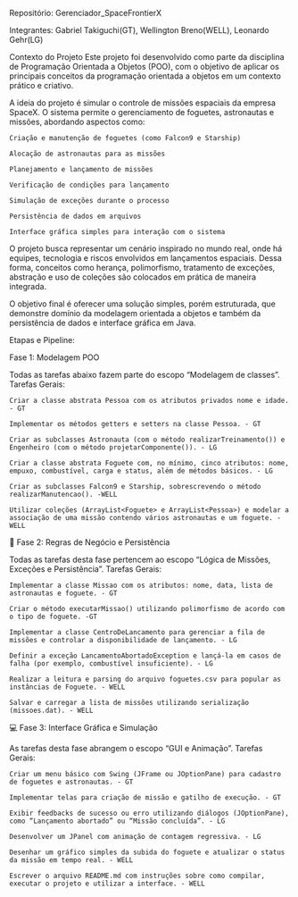 Repositório: Gerenciador_SpaceFrontierX

Integrantes: Gabriel Takiguchi(GT), Wellington Breno(WELL), Leonardo Gehr(LG)

Contexto do Projeto
Este projeto foi desenvolvido como parte da disciplina de Programação Orientada a Objetos (POO), com o objetivo de aplicar os principais conceitos da programação orientada a objetos em um contexto prático e criativo.

A ideia do projeto é simular o controle de missões espaciais da empresa SpaceX. O sistema permite o gerenciamento de foguetes, astronautas e missões, abordando aspectos como:

    Criação e manutenção de foguetes (como Falcon9 e Starship)

    Alocação de astronautas para as missões

    Planejamento e lançamento de missões

    Verificação de condições para lançamento

    Simulação de exceções durante o processo

    Persistência de dados em arquivos

    Interface gráfica simples para interação com o sistema

O projeto busca representar um cenário inspirado no mundo real, onde há equipes, tecnologia e riscos envolvidos em lançamentos espaciais. Dessa forma, conceitos como herança, polimorfismo, tratamento de exceções, abstração e uso de coleções são colocados em prática de maneira integrada.

O objetivo final é oferecer uma solução simples, porém estruturada, que demonstre domínio da modelagem orientada a objetos e também da persistência de dados e interface gráfica em Java.

Etapas e Pipeline:

Fase 1: Modelagem POO

Todas as tarefas abaixo fazem parte do escopo “Modelagem de classes”.
Tarefas Gerais:

    Criar a classe abstrata Pessoa com os atributos privados nome e idade. - GT

    Implementar os métodos getters e setters na classe Pessoa. - GT

    Criar as subclasses Astronauta (com o método realizarTreinamento()) e Engenheiro (com o método projetarComponente()). - LG

    Criar a classe abstrata Foguete com, no mínimo, cinco atributos: nome, empuxo, combustível, carga e status, além de métodos básicos. - LG

    Criar as subclasses Falcon9 e Starship, sobrescrevendo o método realizarManutencao(). -WELL

    Utilizar coleções (ArrayList<Foguete> e ArrayList<Pessoa>) e modelar a associação de uma missão contendo vários astronautas e um foguete. - WELL

🧠 Fase 2: Regras de Negócio e Persistência

Todas as tarefas desta fase pertencem ao escopo “Lógica de Missões, Exceções e Persistência”.
Tarefas Gerais:

    Implementar a classe Missao com os atributos: nome, data, lista de astronautas e foguete. - GT

    Criar o método executarMissao() utilizando polimorfismo de acordo com o tipo de foguete. -GT

    Implementar a classe CentroDeLancamento para gerenciar a fila de missões e controlar a disponibilidade de lançamento. - LG

    Definir a exceção LancamentoAbortadoException e lançá-la em casos de falha (por exemplo, combustível insuficiente). - LG

    Realizar a leitura e parsing do arquivo foguetes.csv para popular as instâncias de Foguete. - WELL

    Salvar e carregar a lista de missões utilizando serialização (missoes.dat). - WELL

💻 Fase 3: Interface Gráfica e Simulação

As tarefas desta fase abrangem o escopo “GUI e Animação”.
Tarefas Gerais:

    Criar um menu básico com Swing (JFrame ou JOptionPane) para cadastro de foguetes e astronautas. - GT

    Implementar telas para criação de missão e gatilho de execução. - GT

    Exibir feedbacks de sucesso ou erro utilizando diálogos (JOptionPane), como “Lançamento abortado” ou “Missão concluída”. - LG

    Desenvolver um JPanel com animação de contagem regressiva. - LG

    Desenhar um gráfico simples da subida do foguete e atualizar o status da missão em tempo real. - WELL

    Escrever o arquivo README.md com instruções sobre como compilar, executar o projeto e utilizar a interface. - WELL


